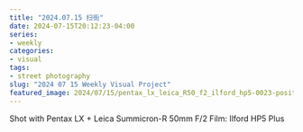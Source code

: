 ```yaml
---
title: "2024.07.15 扫街"
date: 2024-07-15T20:12:23-04:00
series:
- weekly
categories:
- visual
tags:
- street photography
slug: "2024 07 15 Weekly Visual Project"
featured_image: 2024/07/15/pentax_lx_leica_R50_f2_ilford_hp5-0023-positive-2.jpg
---
```


Shot with Pentax LX + Leica Summicron-R 50mm F/2
Film: Ilford HP5 Plus
<!--more-->
<!--toc-->
